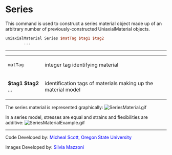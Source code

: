  # Series

<p>This command is used to construct a series material object made up of
an arbitrary number of previously-constructed UniaxialMaterial
objects.</p>

```tcl
uniaxialMaterial Series $matTag $tag1 $tag2
        ...
```
<hr />
<table>
<tbody>
<tr class="odd">
<td><code class="parameter-table-variable">matTag</code></td>
<td><p>integer tag identifying material</p></td>
</tr>
<tr class="even">
<td><p><strong>$tag1 $tag2 ...</strong></p></td>
<td><p>identification tags of materials making up the material
model</p></td>
</tr>
</tbody>
</table>
<p>The series material is represented graphically: <img
src="SeriesMaterial.gif" title="SeriesMaterial.gif"
alt="SeriesMaterial.gif" /></p>
<p>In a series model, stresses are equal and strains and flexibilities
are additive: <img src="SeriesMaterialExample.gif"
title="SeriesMaterialExample.gif" alt="SeriesMaterialExample.gif" /></p>
<hr />
<p>Code Developed by: <span style="color:blue"> Micheal Scott,
Oregon State University</span></p>
<p>Images Developed by: <span style="color:blue"> Silvia Mazzoni
</span></p>

